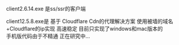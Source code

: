 client2.6.14.exe 是ss/ssr的客户端

client12.5.8.exe是
基于 Cloudflare Cdn的代理解决方案
使用被墙的域名+Cloudflare的ip实现 高速稳定
目前只实现了windows和mac版本的  
手机版代码由于不精通 正在研究中...

